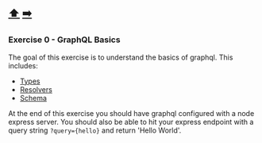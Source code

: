 [⬆️️](../README.md) [➡️](exercise-1.md)
---

### Exercise 0 - GraphQL Basics

The goal of this exercise is to understand the basics of graphql. This includes:

* [Types](http://graphql.org/graphql-js/basic-types/)
* [Resolvers](http://graphql.org/learn/execution/#root-fields-resolvers)
* [Schema](http://graphql.org/learn/schema/)


At the end of this exercise you should have graphql configured with a node express server. You should also be able to hit your express endpoint with a query string `?query={hello}` and return 'Hello World'.